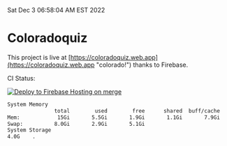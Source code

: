 Sat Dec  3 06:58:04 AM EST 2022

# Coloradoquiz


This project is live at [https://coloradoquiz.web.app](https://coloradoquiz.web.app "colorado!") thanks to Firebase.

CI Status: 

[![Deploy to Firebase Hosting on merge](https://github.com/teamkushal/coloradoquiz/actions/workflows/firebase-hosting-merge.yml/badge.svg)](https://github.com/teamkushal/coloradoquiz/actions/workflows/firebase-hosting-merge.yml)

```bash
System Memory
               total        used        free      shared  buff/cache   available
Mem:            15Gi       5.5Gi       1.9Gi       1.1Gi       7.9Gi       8.4Gi
Swap:          8.0Gi       2.9Gi       5.1Gi
System Storage
4.0G	.
```
